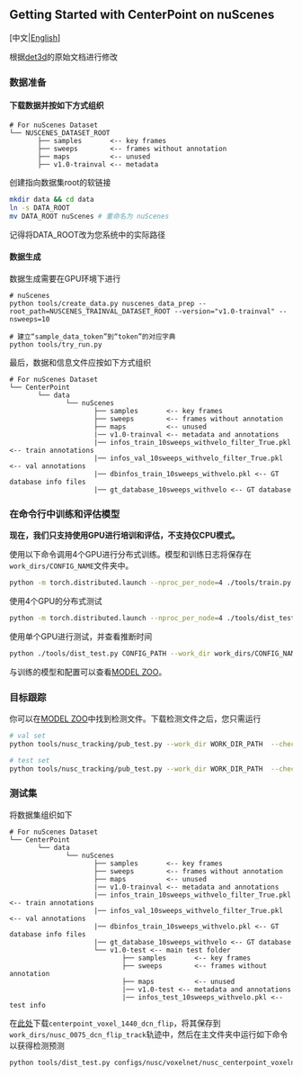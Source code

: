## Getting Started with CenterPoint on nuScenes

[中文|[English](NUSC_en.md)]

根据[det3d](https://github.com/poodarchu/Det3D/tree/56402d4761a5b73acd23080f537599b0888cce07)的原始文档进行修改

### 数据准备

#### 下载数据并按如下方式组织

```
# For nuScenes Dataset         
└── NUSCENES_DATASET_ROOT
       ├── samples       <-- key frames
       ├── sweeps        <-- frames without annotation
       ├── maps          <-- unused
       ├── v1.0-trainval <-- metadata
```

创建指向数据集root的软链接
```bash
mkdir data && cd data
ln -s DATA_ROOT 
mv DATA_ROOT nuScenes # 重命名为 nuScenes
```
记得将DATA_ROOT改为您系统中的实际路径 


#### 数据生成

数据生成需要在GPU环境下进行

```
# nuScenes
python tools/create_data.py nuscenes_data_prep --root_path=NUSCENES_TRAINVAL_DATASET_ROOT --version="v1.0-trainval" --nsweeps=10

# 建立“sample_data_token”到“token”的对应字典
python tools/try_run.py
```

最后，数据和信息文件应按如下方式组织

```
# For nuScenes Dataset 
└── CenterPoint
       └── data    
              └── nuScenes 
                     ├── samples       <-- key frames
                     ├── sweeps        <-- frames without annotation
                     ├── maps          <-- unused
                     |── v1.0-trainval <-- metadata and annotations
                     |── infos_train_10sweeps_withvelo_filter_True.pkl <-- train annotations
                     |── infos_val_10sweeps_withvelo_filter_True.pkl <-- val annotations
                     |── dbinfos_train_10sweeps_withvelo.pkl <-- GT database info files
                     |── gt_database_10sweeps_withvelo <-- GT database 
```

### 在命令行中训练和评估模型

**现在，我们只支持使用GPU进行培训和评估，不支持仅CPU模式。**

使用以下命令调用4个GPU进行分布式训练。模型和训练日志将保存在```work_dirs/CONFIG_NAME```文件夹中。

```bash
python -m torch.distributed.launch --nproc_per_node=4 ./tools/train.py CONFIG_PATH
```

使用4个GPU的分布式测试

```bash
python -m torch.distributed.launch --nproc_per_node=4 ./tools/dist_test.py CONFIG_PATH --work_dir work_dirs/CONFIG_NAME --checkpoint work_dirs/CONFIG_NAME/latest.pth 
```

使用单个GPU进行测试，并查看推断时间

```bash
python ./tools/dist_test.py CONFIG_PATH --work_dir work_dirs/CONFIG_NAME --checkpoint work_dirs/CONFIG_NAME/latest.pth --speed_test 
```

与训练的模型和配置可以查看[MODEL ZOO](../configs/nusc/README.md)。

### 目标跟踪

你可以在[MODEL ZOO](../configs/nusc/README.md)中找到检测文件。下载检测文件之后，您只需运行

```bash 
# val set 
python tools/nusc_tracking/pub_test.py --work_dir WORK_DIR_PATH  --checkpoint DETECTION_PATH  

# test set 
python tools/nusc_tracking/pub_test.py --work_dir WORK_DIR_PATH  --checkpoint DETECTION_PATH  --version v1.0-test  --root data/nuScenes/v1.0-test    
```

### 测试集

将数据集组织如下

```
# For nuScenes Dataset 
└── CenterPoint
       └── data    
              └── nuScenes 
                     ├── samples       <-- key frames
                     ├── sweeps        <-- frames without annotation
                     ├── maps          <-- unused
                     |── v1.0-trainval <-- metadata and annotations
                     |── infos_train_10sweeps_withvelo_filter_True.pkl <-- train annotations
                     |── infos_val_10sweeps_withvelo_filter_True.pkl <-- val annotations
                     |── dbinfos_train_10sweeps_withvelo.pkl <-- GT database info files
                     |── gt_database_10sweeps_withvelo <-- GT database 
                     └── v1.0-test <-- main test folder 
                            ├── samples       <-- key frames
                            ├── sweeps        <-- frames without annotation
                            ├── maps          <-- unused
                            |── v1.0-test <-- metadata and annotations
                            |── infos_test_10sweeps_withvelo.pkl <-- test info
```

在[此处](https://drive.google.com/drive/folders/1uU_wXuNikmRorf_rPBbM0UTrW54ztvMs?usp=sharing)下载```centerpoint_voxel_1440_dcn_flip```，将其保存到```work_dirs/nusc_0075_dcn_flip_track```轨迹中，然后在主文件夹中运行如下命令以获得检测预测 

```bash
python tools/dist_test.py configs/nusc/voxelnet/nusc_centerpoint_voxelnet_0075voxel_dcn_flip.py --work_dir work_dirs/nusc_centerpoint_voxelnet_dcn_0075voxel_flip_testset  --checkpoint work_dirs/nusc_0075_dcn_flip_track/voxelnet_converted.pth  --testset --speed_test 
```